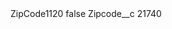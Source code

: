 <?xml version="1.0" encoding="UTF-8"?>
<CustomMetadata xmlns="http://soap.sforce.com/2006/04/metadata" xmlns:xsi="http://www.w3.org/2001/XMLSchema-instance" xmlns:xsd="http://www.w3.org/2001/XMLSchema">
    <label>ZipCode1120</label>
    <protected>false</protected>
    <values>
        <field>Zipcode__c</field>
        <value xsi:type="xsd:string">21740</value>
    </values>
</CustomMetadata>
